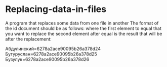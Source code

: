 # Replacing-data-in-files
A program that replaces some data from one file in another
The format of the id document should be as follows:
where the first element to equal that you want to replace
the second element after equal is the result that will be after the replacement:

Абдулинский=6278a2ace90095b26a378d24
Бугуруслан=6278a2ace90095b26a378d25
Бузулук=6278a2ace90095b26a378d26
